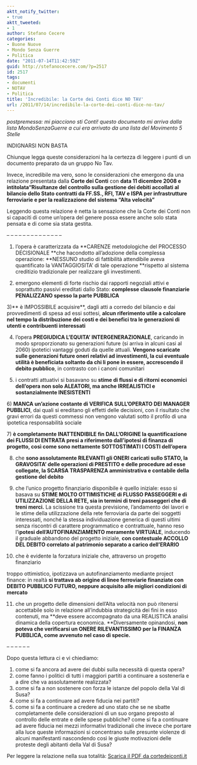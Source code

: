 ```yaml
---
aktt_notify_twitter:
- true
aktt_tweeted:
- 1
author: Stefano Cecere
categories:
- Buone Nuove
- Mondo Senza Guerre
- Politica
date: "2011-07-14T11:42:59Z"
guid: http://stefanocecere.com/?p=2517
id: 2517
tags:
- documenti
- NOTAV
- Politica
title: 'Incredibile: la Corte dei Conti dice NO TAV'
url: /2011/07/14/incredibile-la-corte-dei-conti-dice-no-tav/
---
```


_postpremessa: mi piacciono sti Conti! questo documento mi arriva dalla lista MondoSenzaGuerre a cui era arrivato da una lista del Movimento 5 Stelle_

INDIGNARSI NON BASTA

Chiunque legga queste considerazioni ha la certezza di leggere i punti di un documento preparato da un gruppo No Tav.
  
Invece, incredibile ma vero, sono le considerazioni che emergono da una relazione presentata dalla **Corte dei Conti** con **data 11 dicembre 2008 **e intitolata**&#8220;Risultanze del controllo sulla gestione dei debiti accollati al bilancio dello Stato contratti da FF.SS., RFI, TAV e ISPA per infrastrutture ferroviarie e per la realizzazione del sistema &#8220;Alta velocità&#8221;**

Leggendo questa relazione è netta la sensazione che la Corte dei Conti non si capaciti di come un&#8217;opera del genere possa essere anche solo stata pensata e di come sia stata gestita.

&#8211; &#8211; &#8211; &#8211; &#8211; &#8211; &#8211; &#8211; &#8211; &#8211; &#8211; &#8211; &#8211; &#8211;
  
1) l&#8217;opera è caratterizzata da **CARENZE metodologiche del PROCESSO DECISIONALE **che hacondotto all&#8217;adozione della complessa operazione: **NESSUNO studio di fattibilità attendibile aveva quantificato la VANTAGGIOSITA&#8217; di tale operazione **rispetto al sistema creditizio tradizionale per realizzare gli investimenti.

2) emergono elementi di forte rischio dai rapporti negoziali attivi e soprattutto passivi ereditati dallo Stato: **complesse clausole finanziarie PENALIZZANO spesso la parte PUBBLICA**

3)** è IMPOSSIBILE acquisire**, dagli atti a corredo del bilancio e dai provvedimenti di spesa ad essi sottesi, **alcun riferimento utile a calcolare nel tempo la distribuzione dei costi e dei benefici tra le generazioni di utenti e contribuenti interessati**

4) l&#8217;opera **PREGIUDICA L&#8217;EQUITA&#8217; INTERGENERAZIONALE**, caricando in modo sproporzionato su generazioni future (si arriva in alcuni casi al 2060) ipotetici vantaggi goduti da quelle attuali. **Vengono scaricate sulle generazioni future oneri relativi ad investimenti, la cui eventuale utilità è beneficiata soltanto da chi li pone in essere, accrescendo il debito pubblico**, in contrasto con i canoni comunitari

5) i contratti attuativi si basavano su **stime di flussi e di ritorni economici dell&#8217;opera non solo ALEATORI, ma anche IRREALISTICI e sostanzialmente INESISTENTI**

6) **MANCA un&#8217;azione costante di VERIFICA SULL&#8217;OPERATO DEI MANAGER PUBBLICI**, dai quali si ereditano gli effetti delle decisioni, con il risultato che gravi errori da questi commessi non vengono valutati sotto il profilo di una ipotetica responsabilità sociale

7) **è completamente INATTENDIBILE fin DALL&#8217;ORIGINE la quantificazione dei FLUSSI DI ENTRATA presi a riferimento dall&#8217;ipotesi di finanza di progetto, così come sono nettamente SOTTOSTIMATI I COSTI dell&#8217;opera**

8) che **sono assolutamente RILEVANTI gli ONERI caricati sullo STATO, la GRAVOSITA&#8217; delle operazioni di PRESTITO e delle procedure ad esse collegate, la SCARSA TRASPARENZA amministrativa e contabile della gestione del debito**

9) che l&#8217;unico progetto finanziario disponibile è quello iniziale: esso si basava su **STIME MOLTO OTTIMISTICHE di FLUSSO PASSEGGERI e di UTILIZZAZIONE DELLA RETE, sia in termini di treni passeggeri che di treni merci.** La scissione tra questa previsione, l&#8217;andamento dei lavori e le stime della utilizzazione della rete ferroviaria da parte dei soggetti interessati, nonché la stessa individuazione generica di questi ultimi senza riscontri di carattere programmatico e contrattuale, hanno reso l&#8217;i**potesi dell&#8217;AUTOFINANZIAMENTO meramente VIRTUALE**, inducendo il graduale abbandono del progetto iniziale, **con contestuale ACCOLLO DEL DEBITO correlato al patrimonio separato a carico dell&#8217;ERARIO**

10) che è evidente la forzatura iniziale che, attraverso un progetto finanziario
  
troppo ottimistico, ipotizzava un autofinanziamento mediante project finance: in realtà **si trattava ab origine di linee ferroviarie finanziate con DEBITO PUBBLICO FUTURO, neppure acquisito alle migliori condizioni di mercato**

11) che un progetto delle dimensioni dell&#8217;Alta velocità non può ritenersi accettabile solo in relazione all&#8217;indubbia strategicità dei fini in esso contenuti, ma **deve essere accompagnato da una REALISTICA analisi dinamica della copertura economica. **Diversamente opinandosi, **non poteva che verificarsi un ONERE RILEVANTISSIMO per la FINANZA PUBBLICA, come avvenuto nel caso di specie.**

&#8211; &#8211; &#8211; &#8211; &#8211; &#8211;

Dopo questa lettura ci e vi chiediamo:

  1. come si fa ancora ad avere dei dubbi sulla necessità di questa opera?
  2. come fanno i politici di tutti i maggiori partiti a continuare a sostenerla e a dire che va assolutamente realizzata?
  3. come si fa a non sostenere con forza le istanze del popolo della Val di Susa?
  4. come si fa a continuare ad avere fiducia nei partiti?
  5. come si fa a continuare a credere ad uno stato che se ne sbatte completamente delle considerazioni di un suo organo preposto al controllo delle entrate e delle spese pubbliche? come si fa a continuare ad avere fiducia nei mezzi informativi tradizionali che invece che portare alla luce queste informazioni si concentrano sulle presunte violenze di alcuni manifestanti nascondendo così le giuste motivazioni delle proteste degli abitanti della Val di Susa?

Per leggere la relazione nella sua totalità: <a href="http://www.corteconti.it/export/sites/portalecdc/_documenti/controllo/sez_centrale_controllo_amm_stato/2008/delibera_25_2008_g_relazione.pdf" rel="nofollow" target="_blank">Scarica il PDF da cortedeiconti.it</a>